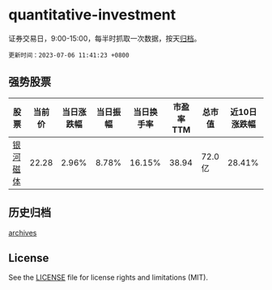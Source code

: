 # quantitative-investment

证券交易日，9:00-15:00，每半时抓取一次数据，按天[归档](archives)。

`更新时间：2023-07-06 11:41:23 +0800`

## 强势股票

|股票|当前价|当日涨跌幅|当日振幅|当日换手率|市盈率TTM|总市值|近10日涨跌幅|
|----|----|----|----|----|----|----|----|
|[银河磁体](https://xueqiu.com/S/SZ300127)|22.28|2.96%|8.78%|16.15%|38.94|72.0亿|28.41%|

## 历史归档

[archives](archives)

## License

See the [LICENSE](LICENSE) file for license rights and limitations (MIT).